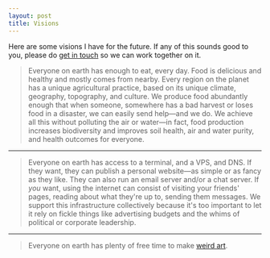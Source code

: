 ```yaml
---
layout: post
title: Visions
---
```


Here are some visions I have for the future. If any of this sounds good to you, please do [get in touch](/contact) so we can work together on it.

> Everyone on earth has enough to eat, every day. Food is delicious and healthy and mostly comes from nearby. Every region on the planet has a unique agricultural practice, based on its unique climate, geography, topography, and culture. We produce food abundantly enough that when someone, somewhere has a bad harvest or loses food in a disaster, we can easily send help—and we do. We achieve all this without polluting the air or water—in fact, food production increases biodiversity and improves soil health, air and water purity, and health outcomes for everyone.

---

> Everyone on earth has access to a terminal, and a VPS, and DNS. If they want, they can publish a personal website—as simple or as fancy as they like. They can also run an email server and/or a chat server. If _you_ want, using the internet can consist of visiting your friends' pages, reading about what they're up to, sending them messages. We support this infrastructure collectively because it's too important to let it rely on fickle things like advertising budgets and the whims of political or corporate leadership.

---

> Everyone on earth has plenty of free time to make [weird art](/weird-art).
